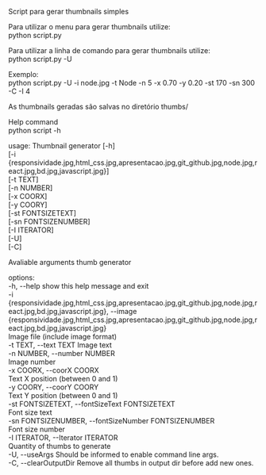 Script para gerar thumbnails simples

Para utilizar o menu para gerar thumbnails utilize:\
python script.py 

Para utilizar a linha de comando para gerar thumbnails utilize:\
python script.py -U 

Exemplo:\
python script.py -U -i node.jpg -t Node -n 5 -x 0.70 -y 0.20 -st 170 -sn 300 -C -I 4

As thumbnails geradas são salvas no diretório thumbs/

Help command\
python script -h

usage: Thumbnail generator [-h] \
[-i {responsividade.jpg,html_css.jpg,apresentacao.jpg,git_github.jpg,node.jpg,react.jpg,bd.jpg,javascript.jpg}] \
[-t TEXT] \
[-n NUMBER] \
[-x COORX] \
[-y COORY] \
[-st FONTSIZETEXT] \
[-sn FONTSIZENUMBER] \
[-I ITERATOR] \
[-U] \
[-C]

Avaliable arguments thumb generator 

options: \
  -h, --help            show this help message and exit \
  -i {responsividade.jpg,html_css.jpg,apresentacao.jpg,git_github.jpg,node.jpg,react.jpg,bd.jpg,javascript.jpg}, --image {responsividade.jpg,html_css.jpg,apresentacao.jpg,git_github.jpg,node.jpg,react.jpg,bd.jpg,javascript.jpg} \
                        Image file (include image format) \
  -t TEXT, --text TEXT  Image text \
  -n NUMBER, --number NUMBER \
                        Image number \
  -x COORX, --coorX COORX \
                        Text X position (between 0 and 1) \
  -y COORY, --coorY COORY\
                        Text Y position (between 0 and 1)\
  -st FONTSIZETEXT, --fontSizeText FONTSIZETEXT\
                        Font size text\
  -sn FONTSIZENUMBER, --fontSizeNumber FONTSIZENUMBER\
                        Font size number\
  -I ITERATOR, --Iterator ITERATOR\
                        Quantity of thumbs to generate\
  -U, --useArgs         Should be informed to enable command line args.\
  -C, --clearOutputDir  Remove all thumbs in output dir before add new ones.
